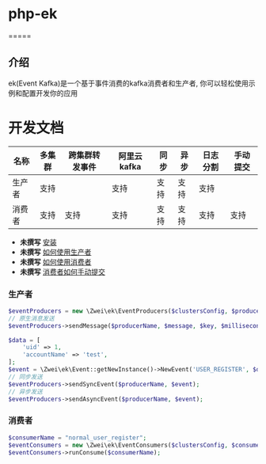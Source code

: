 # php-ek

=====

介绍
----

ek(Event Kafka)是一个基于事件消费的kafka消费者和生产者, 你可以轻松使用示例和配置开发你的应用

开发文档
=====

|  名称     | 多集群   | 跨集群转发事件 | 阿里云kafka | 同步 | 异步 | 日志分割 | 手动提交|
| -------  |:--------:| ------------| ----------- | --- | ---- | ------- | ------ |
| 生产者    | 支持     |              | 支持        | 支持 | 支持 | 支持    |     |
| 消费者    | 支持     | 支持          | 支持       | 支持 | 支持  | 支持    | 支持|


* **未撰写** [安装](docs/install.md)
* **未撰写** [如何使用生产者](docs/producers_config.md)
* **未撰写** [如何使用消费者](docs/consumers_config.md)
* **未撰写** [消费者如何手动提交](docs/consumers_config.md)


### 生产者
```php
$eventProducers = new \Zwei\ek\EventProducers($clustersConfig, $producersConfig);
// 原生消息发送
$eventProducers->sendMessage($producerName, $message, $key, $milliseconds);

$data = [
    'uid' => 1,
    'accountName' => 'test',
];
$event = \Zwei\ek\Event::getNewInstance()->NewEvent('USER_REGISTER', $data);
// 同步发送
$eventProducers->sendSyncEvent($producerName, $event);
// 异步发送
$eventProducers->sendAsyncEvent($producerName, $event);
```

### 消费者

```php
$consumerName = "normal_user_register";
$eventConsumers = new \Zwei\ek\EventConsumers($clustersConfig, $consumersConfig, $producersConfig);
$eventConsumers->runConsume($consumerName);
```